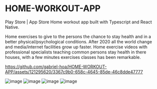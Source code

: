 # HOME-WORKOUT-APP
Play Store | App Store Home workout app built with Typescript and React Native. 

Home exercises to give to the persons the chance to stay health and in a better physical/psychological conditions.
After 2020 all the world change and media/internet facilities grow up faster. 
Home exercise videos with professional specialists teaching common persons stay health in there houses, with a few minutes exercises classes has been remarkable.

https://github.com/gabriel-hoa/HOME-WORKOUT-APP/assets/121295620/3367c9b0-658c-4645-85de-46c8dde47777


![image](https://github.com/gabriel-hoa/HOME-WORKOUT-APP/assets/121295620/213dff58-f463-47ec-9144-0532ff7ca505)
![image](https://github.com/gabriel-hoa/HOME-WORKOUT-APP/assets/121295620/35f30fdb-6caa-4cbf-a2c1-0bdf7d4f01c6)
![image](https://github.com/gabriel-hoa/HOME-WORKOUT-APP/assets/121295620/82685060-517d-4760-8862-82576b9a8545)
![image](https://github.com/gabriel-hoa/HOME-WORKOUT-APP/assets/121295620/54b23159-97de-4f5f-ae06-5a83f59f529a)





